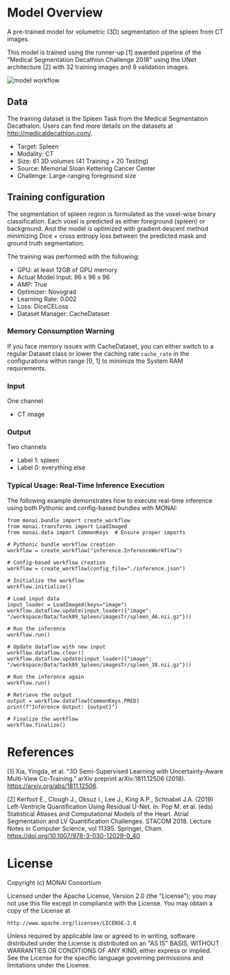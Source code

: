 # Model Overview
A pre-trained model for volumetric (3D) segmentation of the spleen from CT images.

This model is trained using the runner-up [1] awarded pipeline of the "Medical Segmentation Decathlon Challenge 2018" using the UNet architecture [2] with 32 training images and 9 validation images.

![model workflow](https://developer.download.nvidia.com/assets/Clara/Images/clara_pt_spleen_ct_segmentation_workflow.png)

## Data
The training dataset is the Spleen Task from the Medical Segmentation Decathalon. Users can find more details on the datasets at http://medicaldecathlon.com/.

- Target: Spleen
- Modality: CT
- Size: 61 3D volumes (41 Training + 20 Testing)
- Source: Memorial Sloan Kettering Cancer Center
- Challenge: Large-ranging foreground size

## Training configuration
The segmentation of spleen region is formulated as the voxel-wise binary classification. Each voxel is predicted as either foreground (spleen) or background. And the model is optimized with gradient descent method minimizing Dice + cross entropy loss between the predicted mask and ground truth segmentation.

The training was performed with the following:

- GPU: at least 12GB of GPU memory
- Actual Model Input: 96 x 96 x 96
- AMP: True
- Optimizer: Novograd
- Learning Rate: 0.002
- Loss: DiceCELoss
- Dataset Manager: CacheDataset

### Memory Consumption Warning

If you face memory issues with CacheDataset, you can either switch to a regular Dataset class or lower the caching rate `cache_rate` in the configurations within range [0, 1] to minimize the System RAM requirements.

### Input
One channel
- CT image

### Output
Two channels
- Label 1: spleen
- Label 0: everything else

### Typical Usage: Real-Time Inference Execution

The following example demonstrates how to execute real-time inference using both Pythonic and config-based bundles with MONAI:

```
from monai.bundle import create_workflow
from monai.transforms import LoadImaged
from monai.data import CommonKeys  # Ensure proper imports

# Pythonic bundle workflow creation
workflow = create_workflow("inference.InferenceWorkflow")

# Config-based workflow creation
workflow = create_workflow(config_file="./inference.json")

# Initialize the workflow
workflow.initialize()

# Load input data
input_loader = LoadImaged(keys="image")
workflow.dataflow.update(input_loader({"image": "/workspace/Data/Task09_Spleen/imagesTr/spleen_46.nii.gz"}))

# Run the inference
workflow.run()

# Update dataflow with new input
workflow.dataflow.clear()
workflow.dataflow.update(input_loader({"image": "/workspace/Data/Task09_Spleen/imagesTr/spleen_38.nii.gz"}))

# Run the inference again
workflow.run()

# Retrieve the output
output = workflow.dataflow[CommonKeys.PRED]
print(f"Inference Output: {output}")

# Finalize the workflow
workflow.finalize()
```



# References
[1] Xia, Yingda, et al. "3D Semi-Supervised Learning with Uncertainty-Aware Multi-View Co-Training." arXiv preprint arXiv:1811.12506 (2018). https://arxiv.org/abs/1811.12506.

[2] Kerfoot E., Clough J., Oksuz I., Lee J., King A.P., Schnabel J.A. (2019) Left-Ventricle Quantification Using Residual U-Net. In: Pop M. et al. (eds) Statistical Atlases and Computational Models of the Heart. Atrial Segmentation and LV Quantification Challenges. STACOM 2018. Lecture Notes in Computer Science, vol 11395. Springer, Cham. https://doi.org/10.1007/978-3-030-12029-0_40

# License
Copyright (c) MONAI Consortium

Licensed under the Apache License, Version 2.0 (the "License");
you may not use this file except in compliance with the License.
You may obtain a copy of the License at

    http://www.apache.org/licenses/LICENSE-2.0

Unless required by applicable law or agreed to in writing, software
distributed under the License is distributed on an "AS IS" BASIS,
WITHOUT WARRANTIES OR CONDITIONS OF ANY KIND, either express or implied.
See the License for the specific language governing permissions and
limitations under the License.
